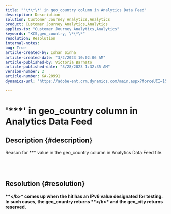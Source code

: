 ```yaml
---
title: "'\*\*\*' in geo_country column in Analytics Data Feed"
description: Description
solution: Customer Journey Analytics,Analytics
product: Customer Journey Analytics,Analytics
applies-to: "Customer Journey Analytics,Analytics"
keywords: "KCS,geo_country, \*\*\*"
resolution: Resolution
internal-notes: 
bug: True
article-created-by: Ishan Sinha
article-created-date: "3/2/2023 10:02:06 AM"
article-published-by: Victoria Barnato
article-published-date: "3/28/2023 1:32:35 AM"
version-number: 2
article-number: KA-20991
dynamics-url: "https://adobe-ent.crm.dynamics.com/main.aspx?forceUCI=1&pagetype=entityrecord&etn=knowledgearticle&id=0c34d748-e1b8-ed11-83fe-6045bd0065f9"

---
```

# '\*\*\*' in geo_country column in Analytics Data Feed

## Description {#description}

Reason for \*\*\* value in the geo_country column in Analytics Data Feed file.



<br> 

## Resolution {#resolution}

<b>\*\*\</b>* comes up when the hit has an IPv6 value designated for testing. In such cases, the geo_country returns <b>\*\*\</b>* and the geo_city returns <b>reserved</b>.
 